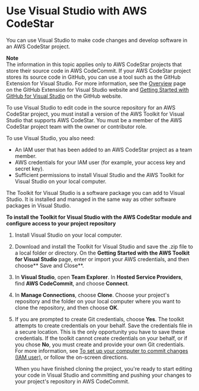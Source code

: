 # Use Visual Studio with AWS CodeStar<a name="setting-up-ide-vs"></a>

You can use Visual Studio to make code changes and develop software in an AWS CodeStar project\. 

**Note**  
The information in this topic applies only to AWS CodeStar projects that store their source code in AWS CodeCommit\. If your AWS CodeStar project stores its source code in GitHub, you can use a tool such as the GitHub Extension for Visual Studio\. For more information, see the [Overview](https://visualstudio.github.com/index.html) page on the GitHub Extension for Visual Studio website and [Getting Started with GitHub for Visual Studio](https://github.com/github/VisualStudio/blob/master/docs/getting-started/index.md) on the GitHub website\.

To use Visual Studio to edit code in the source repository for an AWS CodeStar project, you must install a version of the AWS Toolkit for Visual Studio that supports AWS CodeStar\. You must be a member of the AWS CodeStar project team with the owner or contributor role\.

To use Visual Studio, you also need:
+ An IAM user that has been added to an AWS CodeStar project as a team member\.
+ AWS credentials for your IAM user \(for example, your access key and secret key\)\.
+ Sufficient permissions to install Visual Studio and the AWS Toolkit for Visual Studio on your local computer\.

The Toolkit for Visual Studio is a software package you can add to Visual Studio\. It is installed and managed in the same way as other software packages in Visual Studio\. 

**To install the Toolkit for Visual Studio with the AWS CodeStar module and configure access to your project repository**

1. Install Visual Studio on your local computer\. 

1. Download and install the Toolkit for Visual Studio and save the \.zip file to a local folder or directory\. On the **Getting Started with the AWS Toolkit for Visual Studio** page, enter or import your AWS credentials, and then choose** Save and Close**\.

1. In **Visual Studio**, open **Team Explorer**\. In **Hosted Service Providers**, find **AWS CodeCommit**, and choose **Connect**\.

1. In **Manage Connections**, choose **Clone**\. Choose your project's repository and the folder on your local computer where you want to clone the repository, and then choose **OK**\.

1. If you are prompted to create Git credentials, choose **Yes**\. The toolkit attempts to create credentials on your behalf\. Save the credentials file in a secure location\. This is the only opportunity you have to save these credentials\. If the toolkit cannot create credentials on your behalf, or if you chose **No**, you must create and provide your own Git credentials\. For more information, see [To set up your computer to commit changes \(IAM user\)](getting-started.md#getting-started-git-credentials), or follow the on\-screen directions\.

   When you have finished cloning the project, you're ready to start editing your code in Visual Studio and committing and pushing your changes to your project's repository in AWS CodeCommit\. 